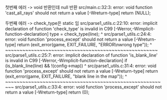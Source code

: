첫번째 에러 -> void 반환인데 null 반환
src/main.c:32:3: error: void function 'cast_all_rays' should not return a value [-Wreturn-type]
                return (NULL);

두번째 에러 -> check_type은 static 임
src/parse1_utils.c:22:10: error: implicit declaration of function 'check_type' is invalid in C99 [-Werror,-Wimplicit-function-declaration]
                type = check_type(line);
                       ^
src/parse1_utils.c:24:4: error: void function 'process_except' should not return a value [-Wreturn-type]
                        return (exit_error(game, EXIT_FAILURE, "ERROR\nwrong type"));
                        ^      ~~~~~~~~~~~~~~~~~~~~~~~~~~~~~~~~~~~~~~~~~~~~~~~~~~~~~
src/parse1_utils.c:25:7: error: implicit declaration of function 'is_blank_line' is invalid in C99 [-Werror,-Wimplicit-function-declaration]
                if (is_blank_line(line) && !(config->map))
                    ^
src/parse1_utils.c:31:4: error: void function 'process_except' should not return a value [-Wreturn-type]
                        return (exit_error(game, EXIT_FAILURE, "blank line in the map"));
                        ^      ~~~~~~~~~~~~~~~~~~~~~~~~~~~~~~~~~~~~~~~~~~~~~~~~~~~~~~~~~
src/parse1_utils.c:33:4: error: void function 'process_except' should not return a value [-Wreturn-type]
                        return (0);
